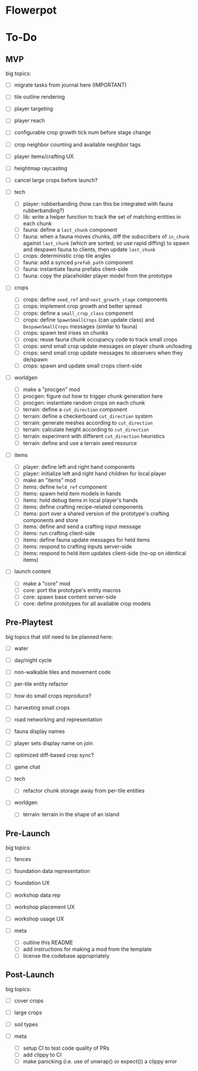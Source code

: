 # Flowerpot

# To-Do

## MVP

big topics:
- [ ] migrate tasks from journal here (IMPORTANT)
- [ ] tile outline rendering
- [ ] player targeting
- [ ] player reach
- [ ] configurable crop growth tick num before stage change
- [ ] crop neighbor counting and available neighbor tags
- [ ] player items/crafting UX
- [ ] heightmap raycasting
- [ ] cancel large crops before launch?

- [ ] tech
  - [ ] player: rubberbanding (how can this be integrated with fauna rubberbanding?)
  - [ ] lib: write a helper function to track the set of matching entities in each chunk
  - [ ] fauna: define a `last_chunk` component
  - [ ] fauna: when a fauna moves chunks, diff the subscribers of `in_chunk` against `last_chunk` (which are sorted; so use rapid diffing) to spawn and despawn fauna to clients, then update `last_chunk`
  - [ ] crops: deterministic crop tile angles
  - [ ] fauna: add a synced `prefab_path` component
  - [ ] fauna: instantiate fauna prefabs client-side
  - [ ] fauna: copy the placeholder player model from the prototype
- [ ] crops
  - [ ] crops: define `seed_ref` and `next_growth_stage` components
  - [ ] crops: implement crop growth and better spread
  - [ ] crops: define a `small_crop_class` component
  - [ ] crops: define `SpawnSmallCrops` (can update class) and `DespawnSmallCrops` messages (similar to fauna)
  - [ ] crops: spawn test irises on chunks
  - [ ] crops: reuse fauna chunk occupancy code to track small crops
  - [ ] crops: send small crop update messages on player chunk un/loading
  - [ ] crops: send small crop update messages to observers when they de/spawn
  - [ ] crops: spawn and update small crops client-side
- [ ] worldgen
  - [ ] make a "procgen" mod
  - [ ] procgen: figure out how to trigger chunk generation here
  - [ ] procgen: instantiate random crops on each chunk
  - [ ] terrain: define a `cut_direction` component
  - [ ] terrain: define a checkerboard `cut_direction` system
  - [ ] terrain: generate meshes according to `cut_direction`
  - [ ] terrain: calculate height according to `cut_direction`
  - [ ] terrain: experiment with different `cut_direction` heuristics
  - [ ] terrain: define and use a terrain seed resource
- [ ] items
  - [ ] player: define left and right hand components
  - [ ] player: initialize left and right hand children for local player
  - [ ] make an "items" mod
  - [ ] items: define `held_ref` component
  - [ ] items: spawn held item models in hands
  - [ ] items: hold debug items in local player's hands
  - [ ] items: define crafting recipe-related components
  - [ ] items: port over a shared version of the prototype's crafting components and store
  - [ ] items: define and send a crafting input message
  - [ ] items: run crafting client-side
  - [ ] items: define fauna update messages for held items
  - [ ] items: respond to crafting inputs server-side
  - [ ] items: respond to held item updates client-side (no-op on identical items)
- [ ] launch content
  - [ ] make a "core" mod
  - [ ] core: port the prototype's entity macros
  - [ ] core: spawn base content server-side
  - [ ] core: define prototypes for all available crop models

## Pre-Playtest

big topics that still need to be planned here:
- [ ] water
- [ ] day/night cycle
- [ ] non-walkable tiles and movement code
- [ ] per-tile entity refactor
- [ ] how do small crops reproduce?
- [ ] harvesting small crops
- [ ] road networking and representation
- [ ] fauna display names
- [ ] player sets display name on join
- [ ] optimized diff-based crop sync?
- [ ] game chat

- [ ] tech
  - [ ] refactor chunk storage away from per-tile entities
- [ ] worldgen
  - [ ] terrain: terrain in the shape of an island

## Pre-Launch

big topics:
- [ ] fences
- [ ] foundation data representation
- [ ] foundation UX
- [ ] workshop data rep
- [ ] workshop placement UX
- [ ] workshop usage UX

- [ ] meta
  - [ ] outline this README
  - [ ] add instructions for making a mod from the template
  - [ ] license the codebase appropriately

## Post-Launch

big topics:
- [ ] cover crops
- [ ] large crops
- [ ] soil types

- [ ] meta
  - [ ] setup CI to test code quality of PRs
  - [ ] add clippy to CI
  - [ ] make panicking (i.e. use of unwrap() or expect()) a clippy error
